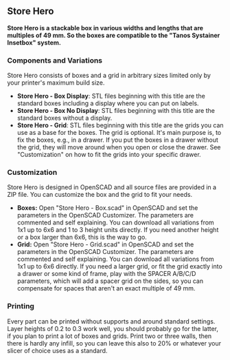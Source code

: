 ## Store Hero

**Store Hero is a stackable box in various widths and lengths that are multiples of 49 mm. So the boxes are compatible to the "Tanos Systainer Insetbox" system.**


### Components and Variations

Store Hero consists of boxes and a grid in arbitrary sizes limited only by your printer's maximum build size.

- **Store Hero - Box Display**: STL files beginning with this title are the standard boxes including a display where you can put on labels.
- **Store Hero - Box No Display**: STL files beginning with this title are the standard boxes without a display.
- **Store Hero - Grid**: STL files beginning with this title are the grids you can use as a base for the boxes. The grid is optional. It's main purpose is, to fix the boxes, e.g., in a drawer. If you put the boxes in a drawer without the grid, they will move around when you open or close the drawer. See "Customization" on how to fit the grids into your specific drawer.


### Customization

Store Hero is designed in OpenSCAD and all source files are provided in a ZIP file. You can customize the box and the grid to fit your needs.

- **Boxes:** Open "Store Hero - Box.scad" in OpenSCAD and set the parameters in the OpenSCAD Customizer. The parameters are commented and self explaining. You can download all variations from 1x1 up to 6x6 and 1 to 3 height units directly. If you need another height or a box larger than 6x6, this is the way to go.
- **Grid:** Open "Store Hero - Grid.scad" in OpenSCAD and set the parameters in the OpenSCAD Customizer. The parameters are commented and self explaining. You can download all variations from 1x1 up to 6x6 directly. If you need a larger grid, or fit the grid exactly into a drawer or some kind of frame, play with the SPACER A/B/C/D parameters, which will add a spacer grid on the sides, so you can compensate for spaces that aren't an exact multiple of 49 mm.


### Printing

Every part can be printed without supports and around standard settings. Layer heights of 0.2 to 0.3 work well, you should probably go for the latter, if you plan to print a lot of boxes and grids. Print two or three walls, then there is hardly any infill, so you can leave this also to 20% or whatever your slicer of choice uses as a standard.
